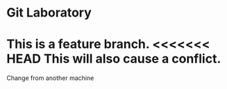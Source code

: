 # Git Laboratory
This is a feature branch.
<<<<<<< HEAD
This will also cause a conflict.
=======

Change from another machine
